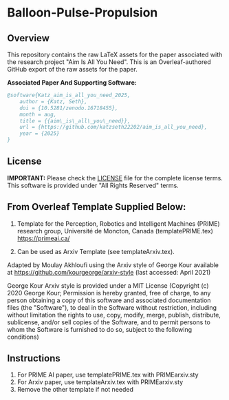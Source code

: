 # Balloon-Pulse-Propulsion

## Overview

This repository contains the raw LaTeX assets for the paper associated with the research project "Aim Is All You Need". This is an Overleaf-authored GitHub export of the raw assets for the paper.

**Associated Paper And Supporting Software:** 
```bibtex
@software{Katz_aim_is_all_you_need_2025,
    author = {Katz, Seth},
    doi = {10.5281/zenodo.16718455},
    month = aug,
    title = {{aim\_is\_all\_you\_need}},
    url = {https://github.com/katzseth22202/aim_is_all_you_need},
    year = {2025}
}
```
## License

**IMPORTANT:** Please check the [LICENSE](LICENSE) file for the complete license terms. This software is provided under "All Rights Reserved" terms.

## From Overleaf Template Supplied Below:

1. Template for the Perception, Robotics and Intelligent Machines (PRIME) research group, Université de Moncton, Canada (templatePRIME.tex)
https://primeai.ca/

2. Can be used as Arxiv Template (see templateArxiv.tex).

Adapted by Moulay Akhloufi using the Arxiv style of George Kour available at https://github.com/kourgeorge/arxiv-style (last accessed: April 2021)

George Kour Arxiv style is provided under a MIT License (Copyright (c) 2020 George Kour; Permission is hereby granted, free of charge, to any person obtaining a copy of this software and associated documentation files (the "Software"), to deal in the Software without restriction, including without limitation the rights to use, copy, modify, merge, publish, distribute, sublicense, and/or sell copies of the Software, and to permit persons to whom the Software is furnished to do so, subject to the following conditions)

## Instructions
1. For PRIME AI paper, use templatePRIME.tex with PRIMEarxiv.sty
2. For Arxiv paper, use templateArxiv.tex with PRIMEarxiv.sty
3. Remove the other template if not needed